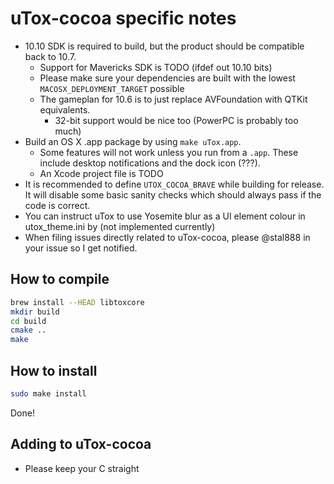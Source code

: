 # uTox-cocoa specific notes

* 10.10 SDK is required to build, but the product should be
  compatible back to 10.7.
  * Support for Mavericks SDK is TODO (ifdef out 10.10 bits)
  * Please make sure your dependencies are built with the lowest
    `MACOSX_DEPLOYMENT_TARGET` possible
  * The gameplan for 10.6 is to just replace AVFoundation with QTKit
    equivalents.
    * 32-bit support would be nice too (PowerPC is probably too much)
* Build an OS X .app package by using `make uTox.app`.
  * Some features will not work unless you run from a `.app`. These
    include desktop notifications and the dock icon (???).
  * An Xcode project file is TODO
* It is recommended to define `UTOX_COCOA_BRAVE` while building for
  release. It will disable some basic sanity checks which should
  always pass if the code is correct.
* You can instruct uTox to use Yosemite blur as a UI element colour
  in utox_theme.ini by (not implemented currently)
* When filing issues directly related to uTox-cocoa, please @stal888 in
  your issue so I get notified.

## How to compile

```bash
brew install --HEAD libtoxcore
mkdir build
cd build
cmake ..
make
```

## How to install

```bash
sudo make install
```

Done!

## Adding to uTox-cocoa

* Please keep your C straight
